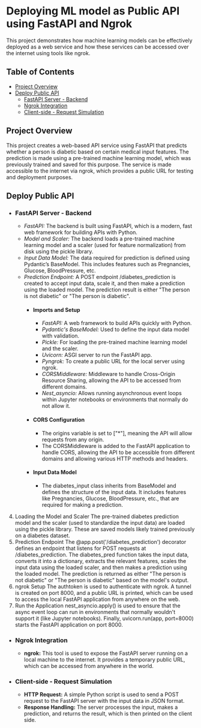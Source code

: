 # Deploying ML model as Public API using FastAPI and Ngrok
This project demonstrates how machine learning models can be effectively deployed as a web service and how these services can be accessed over the internet using tools like ngrok.

## Table of Contents
- [Project Overview](#project-overview)
- [Deploy Public API](#deploy-public-api)
  - [FastAPI Server - Backend](#fastapi-server---backend)
  - [Ngrok Integration](#ngrok-integration)
  - [Client-side - Request Simulation](#client-side---request-simulation)

## Project Overview
This project creates a web-based API service using FastAPI that predicts whether a person is diabetic based on certain medical input features. The prediction is made using a pre-trained machine learning model, which was previously trained and saved for this purpose. The service is made accessible to the internet via ngrok, which provides a public URL for testing and deployment purposes.

## Deploy Public API
- ### FastAPI Server - Backend
  - _FastAPI:_ The backend is built using FastAPI, which is a modern, fast web framework for building APIs with Python.
  - _Model and Scaler:_ The backend loads a pre-trained machine learning model and a scaler (used for feature normalization) from disk using the pickle library.
  - _Input Data Model:_ The data required for prediction is defined using Pydantic’s BaseModel. This includes features such as Pregnancies, Glucose, BloodPressure, etc.
  - _Prediction Endpoint:_ A POST endpoint /diabetes_prediction is created to accept input data, scale it, and then make a prediction using the loaded model. The prediction result is either "The person is not diabetic" or "The person is diabetic".
    - #### Imports and Setup
      - _FastAPI:_ A web framework to build APIs quickly with Python.
      - _Pydantic's BaseModel:_ Used to define the input data model with validation.
      - _Pickle:_ For loading the pre-trained machine learning model and the scaler.
      - _Uvicorn:_ ASGI server to run the FastAPI app.
      - _Pyngrok:_ To create a public URL for the local server using ngrok.
      - _CORSMiddleware:_ Middleware to handle Cross-Origin Resource Sharing, allowing the API to be accessed from different domains.
      - _Nest_asyncio:_ Allows running asynchronous event loops within Jupyter notebooks or environments that normally do not allow it.
    - #### CORS Configuration
      - The origins variable is set to ["*"], meaning the API will allow requests from any origin.
      - The CORSMiddleware is added to the FastAPI application to handle CORS, allowing the API to be accessible from different domains and allowing various HTTP methods and headers.
    - #### Input Data Model
      - The diabetes_input class inherits from BaseModel and defines the structure of the input data. It includes features like Pregnancies, Glucose, BloodPressure, etc., that are required for making a prediction.
4. Loading the Model and Scaler
The pre-trained diabetes prediction model and the scaler (used to standardize the input data) are loaded using the pickle library. These are saved models likely trained previously on a diabetes dataset.
5. Prediction Endpoint
The @app.post('/diabetes_prediction') decorator defines an endpoint that listens for POST requests at /diabetes_prediction.
The diabetes_pred function takes the input data, converts it into a dictionary, extracts the relevant features, scales the input data using the loaded scaler, and then makes a prediction using the loaded model.
The prediction is returned as either "The person is not diabetic" or "The person is diabetic" based on the model's output.
6. ngrok Setup
The authtoken is used to authenticate with ngrok.
A tunnel is created on port 8000, and a public URL is printed, which can be used to access the local FastAPI application from anywhere on the web.
7. Run the Application
nest_asyncio.apply() is used to ensure that the async event loop can run in environments that normally wouldn't support it (like Jupyter notebooks).
Finally, uvicorn.run(app, port=8000) starts the FastAPI application on port 8000.

- ### Ngrok Integration
  - **ngrok:** This tool is used to expose the FastAPI server running on a local machine to the internet. It provides a temporary public URL, which can be accessed from anywhere in the world.

- ### Client-side - Request Simulation
  - **HTTP Request:** A simple Python script is used to send a POST request to the FastAPI server with the input data in JSON format.
  - **Response Handling:** The server processes the input, makes a prediction, and returns the result, which is then printed on the client side.
